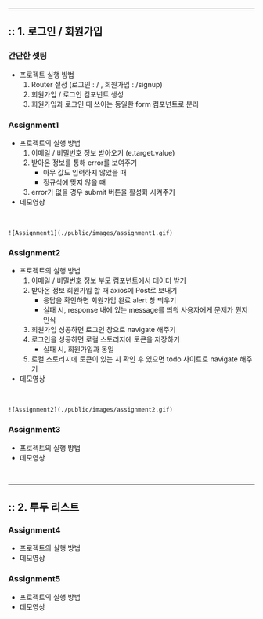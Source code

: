<hr />
 
## :: 1. 로그인 / 회원가입

### 간단한 셋팅
* 프로젝트 실행 방법
    1. Router 설정 (로그인 : / , 회원가입 : /signup)
    2. 회원가입 / 로그인 컴포넌트 생성
    3. 회원가입과 로그인 때 쓰이는 동일한 form 컴포넌트로 분리 

### Assignment1
* 프로젝트의 실행 방법
    1. 이메일 / 비밀번호 정보 받아오기 (e.target.value)
    2. 받아온 정보를 통해 error를 보여주기
        * 아무 값도 입력하지 않았을 때
        * 정규식에 맞지 않을 때
    3. error가 없을 경우 submit 버튼을 활성화 시켜주기
* 데모영상
<br />

    ![Assignment1](./public/images/assignment1.gif)

### Assignment2
* 프로젝트의 실행 방법
    1. 이메일 / 비밀번호 정보 부모 컴포넌트에서 데이터 받기
    2. 받아온 정보 회원가입 할 때 axios에 Post로 보내기
        * 응답을 확인하면 회원가입 완료 alert 창 띄우기
        * 실패 시, response 내에 있는 message를 띄워 사용자에게 문제가 뭔지 인식
    3. 회원가입 성공하면 로그인 창으로 navigate 해주기
    4. 로그인을 성공하면 로컬 스토리지에 토큰을 저장하기
        * 실패 시, 회원가입과 동일
    5. 로컬 스토리지에 토큰이 있는 지 확인 후 있으면 todo 사이트로 navigate 해주기
* 데모영상 
<br />

    ![Assignment2](./public/images/assignment2.gif)

### Assignment3
* 프로젝트의 실행 방법
* 데모영상 

<br />

<hr />

## :: 2. 투두 리스트
### Assignment4
* 프로젝트의 실행 방법
* 데모영상 

### Assignment5
* 프로젝트의 실행 방법
* 데모영상
